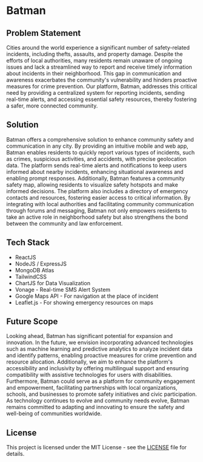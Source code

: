 # Batman

## Problem Statement
Cities around the world experience a significant number of safety-related incidents, including thefts, assaults, and property damage. Despite the efforts of local authorities, many residents remain unaware of ongoing issues and lack a streamlined way to report and receive timely information about incidents in their neighborhood. This gap in communication and awareness exacerbates the community's vulnerability and hinders proactive measures for crime prevention. Our platform, Batman, addresses this critical need by providing a centralized system for reporting incidents, sending real-time alerts, and accessing essential safety resources, thereby fostering a safer, more connected community.

## Solution
Batman offers a comprehensive solution to enhance community safety and communication in any city. By providing an intuitive mobile and web app, Batman enables residents to quickly report various types of incidents, such as crimes, suspicious activities, and accidents, with precise geolocation data. The platform sends real-time alerts and notifications to keep users informed about nearby incidents, enhancing situational awareness and enabling prompt responses. Additionally, Batman features a community safety map, allowing residents to visualize safety hotspots and make informed decisions. The platform also includes a directory of emergency contacts and resources, fostering easier access to critical information. By integrating with local authorities and facilitating community communication through forums and messaging, Batman not only empowers residents to take an active role in neighborhood safety but also strengthens the bond between the community and law enforcement.

## Tech Stack
- ReactJS
- NodeJS / ExpressJS
- MongoDB Atlas
- TailwindCSS
- ChartJS for Data Visualization
- Vonage - Real-time SMS Alert System
- Google Maps API - For navigation at the place of incident
- Leaflet.js - For showing emergency resources on maps

## Future Scope
Looking ahead, Batman has significant potential for expansion and innovation. In the future, we envision incorporating advanced technologies such as machine learning and predictive analytics to analyze incident data and identify patterns, enabling proactive measures for crime prevention and resource allocation. Additionally, we aim to enhance the platform's accessibility and inclusivity by offering multilingual support and ensuring compatibility with assistive technologies for users with disabilities. Furthermore, Batman could serve as a platform for community engagement and empowerment, facilitating partnerships with local organizations, schools, and businesses to promote safety initiatives and civic participation. As technology continues to evolve and community needs evolve, Batman remains committed to adapting and innovating to ensure the safety and well-being of communities worldwide.

## License

This project is licensed under the MIT License - see the [LICENSE](LICENSE) file for details.
